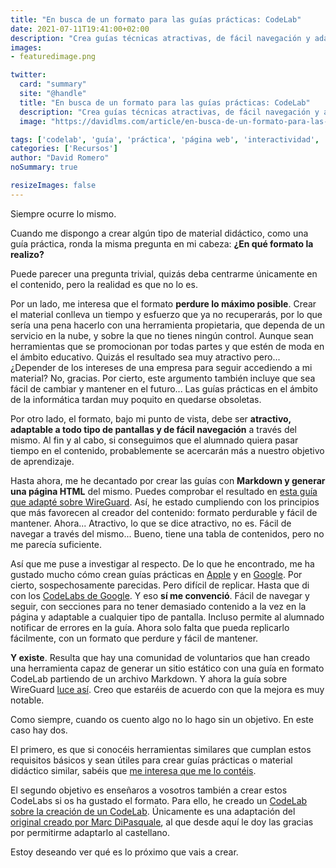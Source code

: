 ```yaml
---
title: "En busca de un formato para las guías prácticas: CodeLab"
date: 2021-07-11T19:41:00+02:00
description: "Crea guías técnicas atractivas, de fácil navegación y adaptables al futuro"
images:
- featuredimage.png

twitter:
  card: "summary"
  site: "@handle"
  title: "En busca de un formato para las guías prácticas: CodeLab"
  description: "Crea guías técnicas atractivas, de fácil navegación y adaptables al futuro"
  image: "https://davidlms.com/article/en-busca-de-un-formato-para-las-gu%C3%ADas-pr%C3%A1cticas-codelab/featuredimage.png"

tags: ['codelab', 'guía', 'práctica', 'página web', 'interactividad', 'responsive']
categories: ['Recursos']
author: "David Romero"
noSummary: true

resizeImages: false
---
```


Siempre ocurre lo mismo.

Cuando me dispongo a crear algún tipo de material didáctico, como una guía práctica, ronda la misma pregunta en mi cabeza: **¿En qué formato la realizo?**

Puede parecer una pregunta trivial, quizás deba centrarme únicamente en el contenido, pero la realidad es que no lo es.

Por un lado, me interesa que el formato **perdure lo máximo posible**. Crear el material conlleva un tiempo y esfuerzo que ya no recuperarás, por lo que sería una pena hacerlo con una herramienta propietaria, que dependa de un servicio en la nube, y sobre la que no tienes ningún control. Aunque sean herramientas que se promocionan por todas partes y que estén de moda en el ámbito educativo. Quizás el resultado sea muy atractivo pero... ¿Depender de los intereses de una empresa para seguir accediendo a mi material? No, gracias. Por cierto, este argumento también incluye que sea fácil de cambiar y mantener en el futuro... Las guías prácticas en el ámbito de la informática tardan muy poquito en quedarse obsoletas.

Por otro lado, el formato, bajo mi punto de vista, debe ser **atractivo, adaptable a todo tipo de pantallas y de fácil navegación** a través del mismo. Al fin y al cabo, si conseguimos que el alumnado quiera pasar tiempo en el contenido, probablemente se acercarán más a nuestro objetivo de aprendizaje.

Hasta ahora, me he decantado por crear las guías con **Markdown y generar una página HTML** del mismo. Puedes comprobar el resultado en [esta guía que adapté sobre WireGuard](https://davidlms.github.io/Practicas/SERRED/wireguard). Así, he estado cumpliendo con los principios que más favorecen al creador del contenido: formato perdurable y fácil de mantener. Ahora... Atractivo, lo que se dice atractivo, no es. Fácil de navegar a través del mismo... Bueno, tiene una tabla de contenidos, pero no me parecía suficiente.

Así que me puse a investigar al respecto. De lo que he encontrado, me ha gustado mucho cómo crean guías prácticas en [Apple](https://developer.apple.com/tutorials/swiftui) y en [Google](https://developer.android.com/jetpack/compose/tutorial?hl=es-419&continue=https%3A%2F%2Fdeveloper.android.com%2Fcourses%2Fpathways%2Fcompose%3Fhl%3Des-419%23article-https%3A%2F%2Fdeveloper.android.com%2Fjetpack%2Fcompose%2Ftutorial). Por cierto, sospechosamente parecidas. Pero difícil de replicar. Hasta que di con los [CodeLabs de Google](https://codelabs.developers.google.com/). Y eso **sí me convenció**. Fácil de navegar y seguir, con secciones para no tener demasiado contenido a la vez en la página y adaptable a cualquier tipo de pantalla. Incluso permite al alumnado notificar de errores en la guía. Ahora solo falta que pueda replicarlo fácilmente, con un formato que perdure y fácil de mantener.

**Y existe**. Resulta que hay una comunidad de voluntarios que han creado una herramienta capaz de generar un sitio estático con una guía en formato CodeLab partiendo de un archivo Markdown. Y ahora la guía sobre WireGuard [luce así](https://davidlms.github.io/Practicas/SERRED/wireguard-ubuntu-server-20). Creo que estaréis de acuerdo con que la mejora es muy notable.

Como siempre, cuando os cuento algo no lo hago sin un objetivo. En este caso hay dos.

El primero, es que si conocéis herramientas similares que cumplan estos requisitos básicos y sean útiles para crear guías prácticas o material didáctico similar, sabéis que [me interesa que me lo contéis](mailto:hola@davidlms.com).

El segundo objetivo es enseñaros a vosotros también a crear estos CodeLabs si os ha gustado el formato. Para ello, he creado un [CodeLab sobre la creación de un CodeLab](https://davidlms.github.io/Practicas/crear-codelab). Únicamente es una adaptación del [original creado por Marc DiPasquale](https://www.marcd.dev/codelab-4-codelab), al que desde aquí le doy las gracias por permitirme adaptarlo al castellano.

Estoy deseando ver qué es lo próximo que vais a crear.